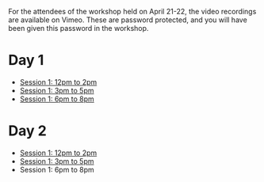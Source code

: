For the attendees of the workshop held on April 21-22, the video recordings are available on Vimeo.
These are password protected, and you will have been given this password in the workshop.

# Day 1

* [Session 1: 12pm to 2pm](https://vimeo.com/539658968)
* [Session 1: 3pm to 5pm](https://vimeo.com/539739210)
* [Session 1: 6pm to 8pm](https://vimeo.com/539835087)

# Day 2

* [Session 1: 12pm to 2pm](https://vimeo.com/540152749)
* [Session 1: 3pm to 5pm](https://vimeo.com/540242933)
* Session 1: 6pm to 8pm



